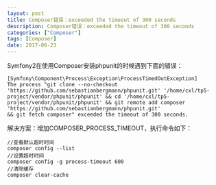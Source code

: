 ```yaml
---
layout: post
title: Composer错误：exceeded the timeout of 300 seconds
description: Composer错误：exceeded the timeout of 300 seconds
categories: ["Composer"]
tags: [Composer]
date: 2017-06-23
---
```


Symfony2在使用Composer安装phpunit的时候遇到下面的错误：

	[Symfony\Component\Process\Exception\ProcessTimedOutException]                                                                                                                                                                                                             
	The process "git clone --no-checkout 'https://github.com/sebastianbergmann/phpunit.git' '/home/cxl/tp5-project/vendor/phpunit/phpunit' && cd '/home/cxl/tp5-project/vendor/phpunit/phpunit' && git remote add composer 'https://github.com/sebastianbergmann/phpunit.git'  
	&& git fetch composer" exceeded the timeout of 300 seconds. 

解决方案：增加COMPOSER_PROCESS_TIMEOUT，执行命令如下：

	//查看默认超时时间
	composer config --list
	//设置超时时间
	composer config -g process-timeout 600
	//清除缓存
	composer clear-cache
